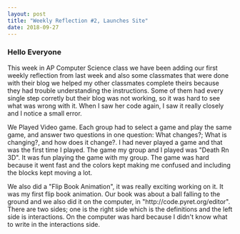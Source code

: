 ```yaml
---
layout: post
title: "Weekly Reflection #2, Launches Site"
date: 2018-09-27
---
```

<h3>Hello Everyone</h3>
<p>This week in AP Computer Science class we have been adding our first weekly reflection from last week and also some classmates that were done with their blog we helped my other classmates complete theirs because they had trouble understanding the instructions. Some of them had every single step corretly but their blog was not working, so it was hard to see what was wrong with it. When I saw her code again, I saw it really closely and I notice a small error. </p>

<p>  We Played Video game. Each group had to select a game and play the same game, and answer two questions in one question: What changes?; What is changing?, and how does it change?. I had never played a game and that was the first time I played. The game my group and I played was "Death Rn 3D". It was fun playing the game with my group. The game was hard because it went fast and the colors kept making me confused and including the blocks kept moving a lot. </p>

<p>We also did a "Flip Book Animation", it was really exciting working on it. It was my first flip book animation. Our book was about a ball falling to the ground and we also did it on the computer, in "http://code.pyret.org/editor". There are two sides; one is the right side which is the definitions and the left side is interactions. On the computer was hard because I didn't know what to write in the interactions side. </p>


